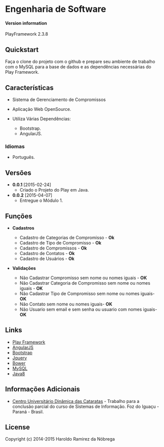 # Engenharia de Software

#### Version information
PlayFramework 2.3.8

## Quickstart
Faça o clone do projeto com o github e prepare seu ambiente de trabalho com o MySQL para a base de dados e as dependências necessárias do Play Framework.

## Características

* Sistema de Gerenciamento de Compromissos
* Aplicação Web OpenSource.
* Utiliza Várias Dependências:

	* Bootstrap.
	* AngularJS.


### Idiomas
* Português.

## Versões
* **0.0.1** [2015-02-24]
  * Criado o Projeto do Play em Java.
* **0.0.2** [2015-04-07]
  * Entregue o Módulo 1.

## Funções
* **Cadastros**
  * Cadastro de Categorias de Compromisso - **Ok**
  * Cadastro de Tipo de Compromisso - **Ok**
  * Cadastro de Compromissos - **Ok**
  * Cadastro de Contatos - **Ok**
  * Cadastro de Usuários - **Ok**

* **Validações**
  * Não Cadastrar Compromisso sem nome ou nomes iguais - **OK**
  * Não Cadastrar Categoria de Compromisso sem nome ou nomes iguais - **OK**
  * Não Cadastrar Tipo de Compromisso sem nome ou nomes iguais- **OK**
  * Não Contato sem nome ou nomes iguais- **OK**
  * Não Usuario sem email e sem senha ou usuario com nomes iguais- **OK**
  
## Links

* [Play Framework](https://www.playframework.com/)
* [AngularJS](https://angularjs.org/)
* [Bootstrap](http://getbootstrap.com/)
* [Jquery](http://jquery.com/)
* [Bower](http://bower.io/)
* [MySQL](http://www.mysql.com/)
* [Java8](http://www.oracle.com/technetwork/java/javase/downloads/jdk8-downloads-2133151.html)


## Informações Adicionais
* [Centro Universitário Dinâmica das Cataratas](http://www.udc.edu.br/v3/udc/) - Trabalho para a conclusão parcial do curso de Sistemas de Informação. Foz do Iguaçu - Paraná - Brasil.

## License

Copyright (c) 2014-2015 Haroldo Ramirez da Nóbrega
